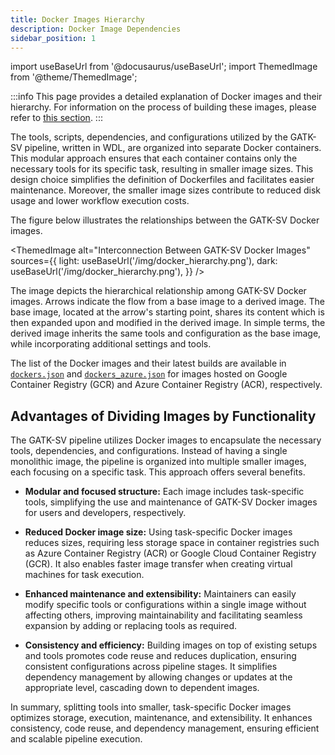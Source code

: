 ```yaml
---
title: Docker Images Hierarchy
description: Docker Image Dependencies
sidebar_position: 1
---
```


import useBaseUrl from '@docusaurus/useBaseUrl';
import ThemedImage from '@theme/ThemedImage';

:::info
This page provides a detailed explanation of Docker 
images and their hierarchy. For information on the process 
of building these images, please refer to [this section](/docs/advanced/docker/deploy).
:::


The tools, scripts, dependencies, and configurations utilized by the 
GATK-SV pipeline, written in WDL, are organized into separate Docker 
containers. This modular approach ensures that each container 
contains only the necessary tools for its specific task, 
resulting in smaller image sizes. This design choice simplifies 
the definition of Dockerfiles and facilitates easier maintenance. 
Moreover, the smaller image sizes contribute to reduced disk 
usage and lower workflow execution costs.


The figure below illustrates the relationships between the GATK-SV Docker images.


<ThemedImage
  alt="Interconnection Between GATK-SV Docker Images"
  sources={{
    light: useBaseUrl('/img/docker_hierarchy.png'),
    dark: useBaseUrl('/img/docker_hierarchy.png'),
  }}
/>

The image depicts the hierarchical relationship among GATK-SV 
Docker images. Arrows indicate the flow from a base image 
to a derived image. The base image, located at the arrow's 
starting point, shares its content which is then expanded 
upon and modified in the derived image. In simple terms, 
the derived image inherits the same tools and configuration 
as the base image, while incorporating additional settings and tools.


The list of the Docker images and their latest builds 
are available in [`dockers.json`](https://github.com/broadinstitute/gatk-sv/blob/main/inputs/values/dockers.json)
and [`dockers_azure.json`](https://github.com/broadinstitute/gatk-sv/blob/main/inputs/values/dockers_azure.json)
for images hosted on Google Container Registry (GCR) and Azure Container Registry (ACR), respectively.


## Advantages of Dividing Images by Functionality

The GATK-SV pipeline utilizes Docker images to encapsulate the necessary tools, 
dependencies, and configurations. Instead of having a single monolithic image, 
the pipeline is organized into multiple smaller images, each focusing on a specific task. 
This approach offers several benefits.


- **Modular and focused structure:** 
Each image includes task-specific tools, simplifying the use and maintenance of 
GATK-SV Docker images for users and developers, respectively.


- **Reduced Docker image size:**
Using task-specific Docker images reduces sizes, requiring less storage space 
in container registries such as Azure Container Registry (ACR) or 
Google Cloud Container Registry (GCR). It also enables faster image transfer 
when creating virtual machines for task execution.


- **Enhanced maintenance and extensibility:**
Maintainers can easily modify specific tools or configurations within 
a single image without affecting others, improving maintainability and 
facilitating seamless expansion by adding or replacing tools as required.


- **Consistency and efficiency:**
Building images on top of existing setups and tools promotes code 
reuse and reduces duplication, ensuring consistent configurations 
across pipeline stages. It simplifies dependency management by 
allowing changes or updates at the appropriate level, cascading 
down to dependent images.


In summary, splitting tools into smaller, task-specific 
Docker images optimizes storage, execution, maintenance, and extensibility. 
It enhances consistency, code reuse, and dependency management, 
ensuring efficient and scalable pipeline execution.
